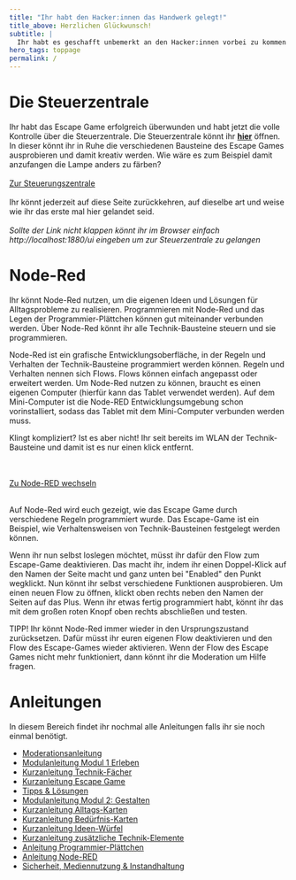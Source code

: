 ```yaml
---
title: "Ihr habt den Hacker:innen das Handwerk gelegt!"
title_above: Herzlichen Glückwunsch!
subtitle: |
  Ihr habt es geschafft unbemerkt an den Hacker:innen vorbei zu kommen und konntet die ganze Stadt retten! Als Belohnung könnt ihr euch jetzt in aller Ruhe in der Steuerungszentrale umsehen, ausprobieren und selbst kreativ werden! Mehr Infos findet ihr weiter unten.
hero_tags: toppage
permalink: /
---
```


<!--
# Übersicht

<div class="button-row">
<a href="http://localhost:1880/ui" class="button is-rounded is-dark">
  <span>Steuerungszentrale</span>
</a>
<a href="#was-kommt-als-nchstes" class="button is-rounded is-dark">
  <span>Die Steuerzentrale</span>
</a>
<a href="#anleitungen" class="button is-rounded is-dark">
  <span>Anleitungen</span>
</a>
</div>
-->

# Die Steuerzentrale

Ihr habt das Escape Game erfolgreich überwunden und habt jetzt die volle Kontrolle über die Steuerzentrale. Die Steuerzentrale könnt ihr **[hier](http://localhost:1880/ui)** öffnen. In dieser könnt ihr in Ruhe die verschiedenen Bausteine des Escape Games ausprobieren und damit kreativ werden. Wie wäre es zum Beispiel damit anzufangen die Lampe anders zu färben?
<br>
<br>
<a href="http://localhost:1880/ui" class="button is-rounded is-dark">
<span>Zur Steuerungszentrale</span>
</a>
<br>
<br>
Ihr könnt jederzeit auf diese Seite zurückkehren, auf dieselbe art und weise wie ihr das erste mal hier gelandet seid.
<br>
<br>
_Sollte der Link nicht klappen könnt ihr im Browser einfach http://localhost:1880/ui eingeben um zur Steuerzentrale zu gelangen_

# Node-Red

Ihr könnt Node-Red nutzen, um die eigenen Ideen und Lösungen für Alltagsprobleme zu realisieren. Programmieren mit Node-Red und das Legen der Programmier-Plättchen können gut miteinander verbunden werden. Über Node-Red könnt ihr alle Technik-Bausteine steuern und sie programmieren.

Node-Red ist ein grafische Entwicklungsoberfläche, in der Regeln und Verhalten der Technik-Bausteine programmiert werden können. Regeln und Verhalten nennen sich Flows. Flows können einfach angepasst oder erweitert werden. Um Node-Red nutzen zu können, braucht es einen eigenen Computer (hierfür kann das Tablet verwendet werden). Auf dem Mini-Computer ist die Node-RED Entwicklungsumgebung schon vorinstalliert, sodass das Tablet mit dem Mini-Computer verbunden werden muss.

Klingt kompliziert? Ist es aber nicht! Ihr seit bereits im WLAN der Technik-Bausteine und damit ist es nur einen klick entfernt.

<br>
<br>
<a href="/#flow" onclick="javascript:event.target.port=1880" class="button is-rounded is-dark">
<span>Zu Node-RED wechseln</span>
</a>
<br>
<br>

Auf Node-Red wird euch gezeigt, wie das Escape Game durch verschiedene Regeln programmiert wurde. Das Escape-Game ist ein Beispiel, wie Verhaltensweisen von Technik-Bausteinen festgelegt werden können.

Wenn ihr nun selbst loslegen möchtet, müsst ihr dafür den Flow zum Escape-Game deaktivieren. Das macht ihr, indem ihr einen Doppel-Klick auf den Namen der Seite macht und ganz unten bei "Enabled" den Punkt wegklickt. Nun könnt ihr selbst verschiedene Funktionen ausprobieren. Um einen neuen Flow zu öffnen, klickt oben rechts neben den Namen der Seiten auf das Plus. Wenn ihr etwas fertig programmiert habt, könnt ihr das mit dem großen roten Knopf oben rechts abschließen und testen.

TIPP! Ihr könnt Node-Red immer wieder in den Ursprungszustand zurücksetzen. Dafür müsst ihr euren eigenen Flow deaktivieren und den Flow des Escape-Games wieder aktivieren. Wenn der Flow des Escape Games nicht mehr funktioniert, dann könnt ihr die Moderation um Hilfe fragen.

# Anleitungen

In diesem Bereich findet ihr nochmal alle Anleitungen falls ihr sie noch einmal benötigt.

- [Moderationsanleitung](/404)
- [Modulanleitung Modul 1 Erleben](/404)
- [Kurzanleitung Technik-Fächer](/404)
- [Kurzanleitung Escape Game](/404)
- [Tipps & Lösungen](/404)
- [Modulanleitung Modul 2: Gestalten](/404)
- [Kurzanleitung Alltags-Karten](/404)
- [Kurzanleitung Bedürfnis-Karten](/404)
- [Kurzanleitung Ideen-Würfel](/404)
- [Kurzanleitung zusätzliche Technik-Elemente](/404)
- [Anleitung Programmier-Plättchen](/404)
- [Anleitung Node-RED](/404)
- [Sicherheit, Mediennutzung & Instandhaltung](/404)
